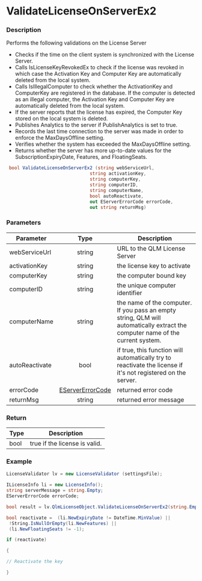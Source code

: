 # ValidateLicenseOnServerEx2

### Description

Performs the following validations on the License Server

* Checks if the time on the client system is synchronized with the License Server.
* Calls IsLicenseKeyRevokedEx to check if the license was revoked in which case the Activation Key and Computer Key are automatically deleted from the local system.
* Calls IsIllegalComputer to check whether the ActivationKey and ComputerKey are registered in the database. If the computer is detected as an illegal computer, the Activation Key and Computer Key are automatically deleted from the local system.
* If the server reports that the license has expired, the Computer Key stored on the local system is deleted.
* Publishes Analytics to the server if PublishAnalytics is set to true.
* Records the last time connection to the server was made in order to enforce the MaxDaysOffline setting.
* Verifies whether the system has exceeded the MaxDaysOffline setting.
* Returns whether the server has more up-to-date values for the SubscriptionExpiryDate, Features, and FloatingSeats.

```csharp
 bool ValidateLicenseOnServerEx2 (string webServiceUrl, 
                               string activationKey, 
                               string computerKey, 
                               string computerID, 
                               string computerName, 
                               bool autoReactivate, 
                               out EServerErrorCode errorCode, 
                               out string returnMsg)
```

### Parameters

| Parameter      |                       Type                       | Description                                                                                                                    |
| -------------- | :----------------------------------------------: | ------------------------------------------------------------------------------------------------------------------------------ |
| webServiceUrl  |                      string                      | URL to the QLM License Server                                                                                                  |
| activationKey  |                      string                      | the license key to activate                                                                                                    |
| computerKey    |                      string                      | the computer bound key                                                                                                         |
| computerID     |                      string                      | the unique computer identifier                                                                                                 |
| computerName   |                      string                      | the name of the computer. If you pass an empty string, QLM will automatically extract the computer name of the current system. |
| autoReactivate |                       bool                       | if true, this function will automatically try to reactivate the license if it's not registered on the server.                  |
| errorCode      | [EServerErrorCode](../enums/eservererrorcode.md) | returned error code                                                                                                            |
| returnMsg      |                      string                      | returned error message                                                                                                         |

### Return

| Type | Description                   |
| ---- | ----------------------------- |
| bool | true if the license is valid. |

### Example

```csharp
LicenseValidator lv = new LicenseValidator (settingsFile);

ILicenseInfo li = new LicenseInfo();
string serverMessage = string.Empty;
EServerErrorCode errorCode;

bool result = lv.QlmLicenseObject.ValidateLicenseOnServerEx2(string.Empty, activationKey, computerKey, computerID, Environment.MachineName, false, ref li, out errorCode, out serverMessage);

bool reactivate =  (li.NewExpiryDate != DateTime.MinValue) ||
 !String.IsNullOrEmpty(li.NewFeatures) ||
 (li.NewFloatingSeats != -1);

if (reactivate)

{

// Reactivate the key 

}
```
